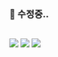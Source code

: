 
### :telescope: 수정중..

<br>

<img src="https://img.shields.io/badge/Python-3D89FD?style=flat-square&logo=Python&logoColor=white"/>

<img src="https://img.shields.io/badge/Javascript-FABC00?style=flat-square&logo=JavaScript&logoColor=white"/>

<img src="https://img.shields.io/badge/Javascript-FABC00?style=flat-square&logo=JavaScript&logoColor=white"/>
